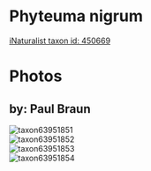 
Phyteuma nigrum
===============
  
[iNaturalist taxon id: 450669](https://www.inaturalist.org/taxa/450669)
# Photos

## by: Paul Braun
  
![taxon63951851](https://inaturalist-open-data.s3.amazonaws.com/photos/68906932/medium.jpg)  
![taxon63951852](https://inaturalist-open-data.s3.amazonaws.com/photos/68906758/medium.jpg)  
![taxon63951853](https://inaturalist-open-data.s3.amazonaws.com/photos/68907134/medium.jpg)  
![taxon63951854](https://inaturalist-open-data.s3.amazonaws.com/photos/68907299/medium.jpg)